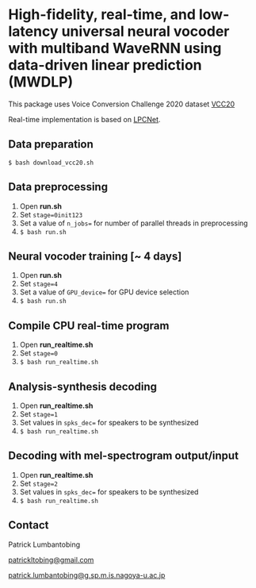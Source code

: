 # High-fidelity, real-time, and low-latency universal neural vocoder with multiband WaveRNN using data-driven linear prediction (MWDLP)


This package uses Voice Conversion Challenge 2020 dataset [VCC20](http://vc-challenge.org/)

Real-time implementation is based on [LPCNet](https://github.com/mozilla/LPCNet/).


## Data preparation
```
$ bash download_vcc20.sh
```

## Data preprocessing
1. Open **run.sh**
2. Set `stage=0init123`
3. Set a value of `n_jobs=` for number of parallel threads in preprocessing
4. `$ bash run.sh`


## Neural vocoder training [~ 4 days]
1. Open **run.sh**
2. Set `stage=4`
3. Set a value of `GPU_device=` for GPU device selection
4. `$ bash run.sh`


## Compile CPU real-time program
1. Open **run_realtime.sh**
2. Set `stage=0`
3. `$ bash run_realtime.sh`


## Analysis-synthesis decoding
1. Open **run_realtime.sh**
2. Set `stage=1`
3. Set values in `spks_dec=` for speakers to be synthesized
4. `$ bash run_realtime.sh`


## Decoding with mel-spectrogram output/input
1. Open **run_realtime.sh**
2. Set `stage=2`
3. Set values in `spks_dec=` for speakers to be synthesized
4. `$ bash run_realtime.sh`


## Contact

Patrick Lumbantobing

patrickltobing@gmail.com

patrick.lumbantobing@g.sp.m.is.nagoya-u.ac.jp

